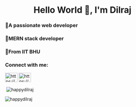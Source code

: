 <h1 align="center">Hello World 👋, I'm Dilraj</h1>
<h3>🤖A passionate web developer</h3>
<h3>👻MERN stack developer</h3>
<h3>🏫From IIT BHU</h3>


<h3 align="left">Connect with me:</h3>
<p align="left">
<a href="https://github.com/happydilraj" target="blank"><img align="center" src="https://github.githubassets.com/images/modules/logos_page/GitHub-Mark.png" alt="https://github.com/happydilraj" height="30" width="40" /></a>
<a href="[https://github.com/happydilraj](https://www.linkedin.com/in/dilraj-singh-009613208/)" target="blank"><img align="center" src="https://cdn-icons-png.flaticon.com/512/174/174857.png" alt="https://github.com/happydilraj" height="30" width="40" /></a>
</p>


<p>&nbsp;<img align="center" src="https://github-readme-stats.vercel.app/api?username=happydilraj&show_icons=true&locale=en" alt="happydilraj" /></p>

<p><img align="center" src="https://github-readme-streak-stats.herokuapp.com/?user=happydilraj&" alt="happydilraj" /></p>

